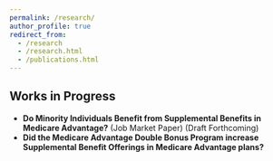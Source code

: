 ```yaml
---
permalink: /research/
author_profile: true
redirect_from: 
  - /research
  - /research.html
  - /publications.html
---
```

 
## Works in Progress
- **Do Minority Individuals Benefit from Supplemental Benefits in Medicare Advantage?** (Job Market Paper)
  (Draft Forthcoming)
- **Did the Medicare Advantage Double Bonus Program increase Supplemental Benefit Offerings in Medicare Advantage plans?**
